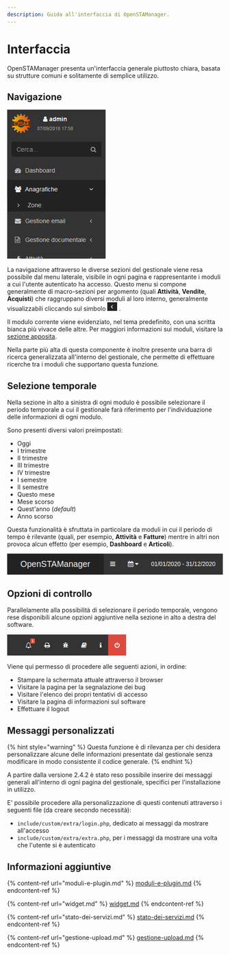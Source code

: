 ```yaml
---
description: Guida all'interfaccia di OpenSTAManager.
---
```


# Interfaccia

OpenSTAManager presenta un'interfaccia generale piuttosto chiara, basata su strutture comuni e solitamente di semplice utilizzo.

## Navigazione

![](../.gitbook/assets/menu.png)

La navigazione attraverso le diverse sezioni del gestionale viene resa possibile dal menu laterale, visibile in ogni pagina e rappresentante i moduli a cui l'utente autenticato ha accesso. Questo menu si compone generalmente di macro-sezioni per argomento (quali **Attività**, **Vendite**, **Acquisti**) che raggruppano diversi moduli al loro interno, generalmente visualizzabili cliccando sul simbolo ![](../.gitbook/assets/Simbolo.PNG) .

Il modulo corrente viene evidenziato, nel tema predefinito, con una scritta bianca più vivace delle altre. Per maggiori informazioni sui moduli, visitare la [sezione apposita](moduli-e-plugin.md).

Nella parte più alta di questa componente è inoltre presente una barra di ricerca generalizzata all'interno del gestionale, che permette di effettuare ricerche tra i moduli che supportano questa funzione.

## Selezione temporale

Nella sezione in alto a sinistra di ogni modulo è possibile selezionare il periodo temporale a cui il gestionale farà riferimento per l'individuazione delle informazioni di ogni modulo.

Sono presenti diversi valori preimpostati:

* Oggi
* I trimestre
* II trimestre
* III trimestre
* IV trimestre
* I semestre
* II semestre
* Questo mese
* Mese scorso
* Quest'anno (_default_)
* Anno scorso

Questa funzionalità è sfruttata in particolare da moduli in cui il periodo di tempo è rilevante (quali, per esempio, **Attività** e **Fatture**) mentre in altri non provoca alcun effetto (per esempio, **Dashboard** e **Articoli**).

![](<../.gitbook/assets/image (12).png>)

## Opzioni di controllo

Parallelamente alla possibilità di selezionare il periodo temporale, vengono rese disponibili alcune opzioni aggiuntive nella sezione in alto a destra del software.

![](<../.gitbook/assets/image (62).png>)

Viene qui permesso di procedere alle seguenti azioni, in ordine:

* Stampare la schermata attuale attraverso il browser
* Visitare la pagina per la segnalazione dei bug
* Visitare l'elenco dei propri tentativi di accesso
* Visitare la pagina di informazioni sul software
* Effettuare il logout

## **Messaggi personalizzati**

{% hint style="warning" %}
Questa funzione è di rilevanza per chi desidera personalizzare alcune delle informazioni presentate dal gestionale senza modificare in modo consistente il codice generale.
{% endhint %}

A partire dalla versione 2.4.2 è stato reso possibile inserire dei messaggi generali all'interno di ogni pagina del gestionale, specifici per l'installazione in utilizzo.

E' possibile procedere alla personalizzazione di questi contenuti attraverso i seguenti file (da creare secondo necessità):

* `include/custom/extra/login.php`, dedicato ai messaggi da mostrare all'accesso
* `include/custom/extra/extra.php`, per i messaggi da mostrare una volta che l'utente si è autenticato

## Informazioni aggiuntive

{% content-ref url="moduli-e-plugin.md" %}
[moduli-e-plugin.md](moduli-e-plugin.md)
{% endcontent-ref %}

{% content-ref url="widget.md" %}
[widget.md](widget.md)
{% endcontent-ref %}

{% content-ref url="stato-dei-servizi.md" %}
[stato-dei-servizi.md](stato-dei-servizi.md)
{% endcontent-ref %}

{% content-ref url="gestione-upload.md" %}
[gestione-upload.md](gestione-upload.md)
{% endcontent-ref %}
